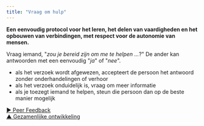 ```yaml
---
title: "Vraag om hulp"
---
```



**Een eenvoudig protocol voor het leren, het delen van vaardigheden en het opbouwen van verbindingen, met respect voor de autonomie van mensen.**

Vraag iemand, "*zou je bereid zijn om me te helpen ...*?" De ander kan antwoorden met een eenvoudig "*ja*" of "*nee*".

- als het verzoek wordt afgewezen, accepteert de persoon het antwoord zonder onderhandelingen of verhoor
- als het verzoek onduidelijk is, vraag om meer informatie
- als je toezegt iemand te helpen, steun die persoon dan op de beste manier mogelijk

[&#9654; Peer Feedback](peer-feedback.html)<br/>[&#9650; Gezamenlijke ontwikkeling](peer-development.html)

